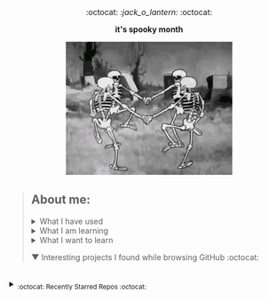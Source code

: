 <div align='center'> 
  :octocat: <i> :jack_o_lantern: </i> :octocat: 
  <p><b>it's spooky month</b></p>
  <img src="src/spookyscaryskeletons.gif"/>
</div>

> ## About me:
> 
> <details><summary>What I have used</summary>  <ul><li>HTML, CSS, JS, JQuery, Bootstrap, Node.js</li> <li>PHP, MySQL, PostgreSQL, XAMPP</li> <li>Unity, Blender</li> <li>Adobe XD, Adobe Illustrator</li> <li>Python, C, Java</li> <li>Google Cloud Platform</li></ul>
> </details>
> 
> <details><summary>What I am learning</summary> Creating a discord bot</details>
> 
> <details><summary>What I want to learn</summary> yaml, photoshop, ruby, angular, vue, typescript</details>
> 
> ▼ Interesting projects I found while browsing GitHub :octocat:
<!--to add: contact me at (linkedin?), my website, current projects, favourite projects-->




<!--leave this br for the auto generated content-->
<br>


<details><summary><sub>:octocat: Recently Starred Repos :octocat:</sub></summary><hr><i>
<b>
<a href="/PyGithub/PyGithub">
<span class="text-normal">PyGithub / </span>PyGithub
      </a>
</b>: <sup>[<span class="ml-0 mr-3">
<span class="repo-language-color" style="background-color: #3572A5"></span>
<span itemprop="programmingLanguage">Python</span>
</span>]</sup><span><p class="d-inline-block col-9 color-fg-muted pr-4" itemprop="description">
        Typed interactions with the GitHub API v3
      </p></span>
<br>


<b>
<a href="/ryo-ma/github-profile-trophy">
<span class="text-normal">ryo-ma / </span>github-profile-trophy
      </a>
</b>: <sup>[<span class="ml-0 mr-3">
<span class="repo-language-color" style="background-color: #2b7489"></span>
<span itemprop="programmingLanguage">TypeScript</span>
</span>]</sup><span><p class="d-inline-block col-9 color-fg-muted pr-4" itemprop="description">
<g-emoji alias="trophy" class="g-emoji" fallback-src="https://github.githubassets.com/images/icons/emoji/unicode/1f3c6.png">🏆</g-emoji> Add dynamically generated GitHub Stat Trophies on your readme
      </p></span>
<br>


<b>
<a href="/qtile/qtile">
<span class="text-normal">qtile / </span>qtile
      </a>
</b>: <sup>[<span class="ml-0 mr-3">
<span class="repo-language-color" style="background-color: #3572A5"></span>
<span itemprop="programmingLanguage">Python</span>
</span>]</sup><span><p class="d-inline-block col-9 color-fg-muted pr-4" itemprop="description">
<g-emoji alias="cookie" class="g-emoji" fallback-src="https://github.githubassets.com/images/icons/emoji/unicode/1f36a.png">🍪</g-emoji> A full-featured, hackable tiling window manager written and configured in Python
      </p></span>
<br>


<b>
<a href="/nuxt/nuxtjs.org">
<span class="text-normal">nuxt / </span>nuxtjs.org
      </a>
</b>: <sup>[<span class="ml-0 mr-3">
<span class="repo-language-color" style="background-color: #41b883"></span>
<span itemprop="programmingLanguage">Vue</span>
</span>]</sup><span><p class="d-inline-block col-9 color-fg-muted pr-4" itemprop="description">
        Nuxt Documentation Website
      </p></span>
<br>


<b>
<a href="/Dolibarr/dolibarr">
<span class="text-normal">Dolibarr / </span>dolibarr
      </a>
</b>: <sup>[<span class="ml-0 mr-3">
<span class="repo-language-color" style="background-color: #4F5D95"></span>
<span itemprop="programmingLanguage">PHP</span>
</span>]</sup><span><p class="d-inline-block col-9 color-fg-muted pr-4" itemprop="description">
        Dolibarr ERP CRM is a modern software package to manage your company or foundation activity (contacts, suppliers, invoices, orders, stocks, agenda, accounting, ...). It is open source software writ…
      </p></span>
<br>


<b>
<a href="/geongeorge/i-hate-regex">
<span class="text-normal">geongeorge / </span>i-hate-regex
      </a>
</b>: <sup>[<span class="ml-0 mr-3">
<span class="repo-language-color" style="background-color: #41b883"></span>
<span itemprop="programmingLanguage">Vue</span>
</span>]</sup><span><p class="d-inline-block col-9 color-fg-muted pr-4" itemprop="description">
        The code for iHateregex.io <g-emoji alias="smiling_imp" class="g-emoji" fallback-src="https://github.githubassets.com/images/icons/emoji/unicode/1f608.png">😈</g-emoji> - The Regex Cheat Sheet
      </p></span>
<br>


<b>
<a href="/eliutgon/buzz-notify">
<span class="text-normal">eliutgon / </span>buzz-notify
      </a>
</b>: <sup>[<span class="ml-0 mr-3">
<span class="repo-language-color" style="background-color: #563d7c"></span>
<span itemprop="programmingLanguage">CSS</span>
</span>]</sup><span><p class="d-inline-block col-9 color-fg-muted pr-4" itemprop="description">
<g-emoji alias="sparkles" class="g-emoji" fallback-src="https://github.githubassets.com/images/icons/emoji/unicode/2728.png">✨</g-emoji> Small and Clean JavaScript Toast Notifications
      </p></span>
<br>


<b>
<a href="/maguowei/starred">
<span class="text-normal">maguowei / </span>starred
      </a>
</b>: <sup>[<span class="ml-0 mr-3">
<span class="repo-language-color" style="background-color: #3572A5"></span>
<span itemprop="programmingLanguage">Python</span>
</span>]</sup><span><p class="d-inline-block col-9 color-fg-muted pr-4" itemprop="description">
        creating your own Awesome List by GitHub stars!
      </p></span>
<br>


<b>
<a href="/sdmg15/Best-websites-a-programmer-should-visit">
<span class="text-normal">sdmg15 / </span>Best-websites-a-programmer-should-visit
      </a>
</b>: <sup></sup><span><p class="d-inline-block col-9 color-fg-muted pr-4" itemprop="description">
<g-emoji alias="link" class="g-emoji" fallback-src="https://github.githubassets.com/images/icons/emoji/unicode/1f517.png">🔗</g-emoji> Some useful websites for programmers.
      </p></span>
<br>


<b>
<a href="/home-assistant/core">
<span class="text-normal">home-assistant / </span>core
      </a>
</b>: <sup>[<span class="ml-0 mr-3">
<span class="repo-language-color" style="background-color: #3572A5"></span>
<span itemprop="programmingLanguage">Python</span>
</span>]</sup><span><p class="d-inline-block col-9 color-fg-muted pr-4" itemprop="description">
<g-emoji alias="house_with_garden" class="g-emoji" fallback-src="https://github.githubassets.com/images/icons/emoji/unicode/1f3e1.png">🏡</g-emoji> Open source home automation that puts local control and privacy first.
      </p></span>
<br>


<b>
<a href="/moratelli/github-starred-repos">
<span class="text-normal">moratelli / </span>github-starred-repos
      </a>
</b>: <sup>[<span class="ml-0 mr-3">
<span class="repo-language-color" style="background-color: #f1e05a"></span>
<span itemprop="programmingLanguage">JavaScript</span>
</span>]</sup><span><p class="d-inline-block col-9 color-fg-muted pr-4" itemprop="description">
        A React Native App that shows a GitHub user's starred repositories
      </p></span>
<br>


<b>
<a href="/fluteds/starred">
<span class="text-normal">fluteds / </span>starred
      </a>
</b>: <sup></sup><span><p class="d-inline-block col-9 color-fg-muted pr-4" itemprop="description">
<g-emoji alias="star" class="g-emoji" fallback-src="https://github.githubassets.com/images/icons/emoji/unicode/2b50.png">⭐</g-emoji> All my starred repos in an awesome list format that automatically updates my stars, project descriptions and names daily via workflow!
      </p></span>
<br>


<b>
<a href="/refined-github/refined-github">
<span class="text-normal">refined-github / </span>refined-github
      </a>
</b>: <sup>[<span class="ml-0 mr-3">
<span class="repo-language-color" style="background-color: #2b7489"></span>
<span itemprop="programmingLanguage">TypeScript</span>
</span>]</sup><span><p class="d-inline-block col-9 color-fg-muted pr-4" itemprop="description">
<img align="absmiddle" alt=":octocat:" class="emoji" height="20" src="https://github.githubassets.com/images/icons/emoji/octocat.png" title=":octocat:" width="20"/> Browser extension that simplifies the GitHub interface and adds useful features
      </p></span>
<br>


<b>
<a href="/rjoydip/github-actions-automate">
<span class="text-normal">rjoydip / </span>github-actions-automate
      </a>
</b>: <sup></sup><span><p class="d-inline-block col-9 color-fg-muted pr-4" itemprop="description">
        Collection of github actions helps to automate GitHub CI/CD.
      </p></span>
<br>


<b>
<a href="/sdras/awesome-actions">
<span class="text-normal">sdras / </span>awesome-actions
      </a>
</b>: <sup></sup><span><p class="d-inline-block col-9 color-fg-muted pr-4" itemprop="description">
        A curated list of awesome actions to use on GitHub
      </p></span>
<br>


<b>
<a href="/pumpkin-py/pumpkin-py">
<span class="text-normal">pumpkin-py / </span>pumpkin-py
      </a>
</b>: <sup>[<span class="ml-0 mr-3">
<span class="repo-language-color" style="background-color: #3572A5"></span>
<span itemprop="programmingLanguage">Python</span>
</span>]</sup><span><br>No description provided :/<br></span>
<br>


<b>
<a href="/owncast/owncast">
<span class="text-normal">owncast / </span>owncast
      </a>
</b>: <sup>[<span class="ml-0 mr-3">
<span class="repo-language-color" style="background-color: #e34c26"></span>
<span itemprop="programmingLanguage">HTML</span>
</span>]</sup><span><p class="d-inline-block col-9 color-fg-muted pr-4" itemprop="description">
        Take control over your live stream video by running it yourself. Streaming + chat out of the box.
      </p></span>
<br>


<b>
<a href="/JLambertazzo/ListExtender">
<span class="text-normal">JLambertazzo / </span>ListExtender
      </a>
</b>: <sup>[<span class="ml-0 mr-3">
<span class="repo-language-color" style="background-color: #f1e05a"></span>
<span itemprop="programmingLanguage">JavaScript</span>
</span>]</sup><span><p class="d-inline-block col-9 color-fg-muted pr-4" itemprop="description">
        A JavaScript library providing interactive lists
      </p></span>
<br>


<b>
<a href="/DefinitelyTyped/DefinitelyTyped">
<span class="text-normal">DefinitelyTyped / </span>DefinitelyTyped
      </a>
</b>: <sup>[<span class="ml-0 mr-3">
<span class="repo-language-color" style="background-color: #2b7489"></span>
<span itemprop="programmingLanguage">TypeScript</span>
</span>]</sup><span><p class="d-inline-block col-9 color-fg-muted pr-4" itemprop="description">
        The repository for high quality TypeScript type definitions.
      </p></span>
<br>


<b>
<a href="/googleapis/google-api-php-client">
<span class="text-normal">googleapis / </span>google-api-php-client
      </a>
</b>: <sup>[<span class="ml-0 mr-3">
<span class="repo-language-color" style="background-color: #4F5D95"></span>
<span itemprop="programmingLanguage">PHP</span>
</span>]</sup><span><p class="d-inline-block col-9 color-fg-muted pr-4" itemprop="description">
        A PHP client library for accessing Google APIs
      </p></span>
<br>


<b>
<a href="/Brodevil/Alice">
<span class="text-normal">Brodevil / </span>Alice
      </a>
</b>: <sup>[<span class="ml-0 mr-3">
<span class="repo-language-color" style="background-color: #3572A5"></span>
<span itemprop="programmingLanguage">Python</span>
</span>]</sup><span><p class="d-inline-block col-9 color-fg-muted pr-4" itemprop="description">
        A virtual desktop Assistant automates several things as best as he can. fun fact: He is male lol
      </p></span>
<br>


<b>
<a href="/oakmac/chessboardjs">
<span class="text-normal">oakmac / </span>chessboardjs
      </a>
</b>: <sup>[<span class="ml-0 mr-3">
<span class="repo-language-color" style="background-color: #f1e05a"></span>
<span itemprop="programmingLanguage">JavaScript</span>
</span>]</sup><span><p class="d-inline-block col-9 color-fg-muted pr-4" itemprop="description">
        JavaScript chessboard
      </p></span>
<br>


<b>
<a href="/benjaminsampica/benjaminsampica">
<span class="text-normal">benjaminsampica / </span>benjaminsampica
      </a>
</b>: <sup>[<span class="ml-0 mr-3">
<span class="repo-language-color" style="background-color: #f1e05a"></span>
<span itemprop="programmingLanguage">JavaScript</span>
</span>]</sup><span><br>No description provided :/<br></span>
<br>


<b>
<a href="/wasabeef/awesome-android-ui">
<span class="text-normal">wasabeef / </span>awesome-android-ui
      </a>
</b>: <sup></sup><span><p class="d-inline-block col-9 color-fg-muted pr-4" itemprop="description">
        A curated list of awesome Android UI/UX libraries
      </p></span>
<br>


<b>
<a href="/Hack-with-Github/Awesome-Hacking">
<span class="text-normal">Hack-with-Github / </span>Awesome-Hacking
      </a>
</b>: <sup></sup><span><p class="d-inline-block col-9 color-fg-muted pr-4" itemprop="description">
        A collection of various awesome lists for hackers, pentesters and security researchers
      </p></span>
<br>


<b>
<a href="/skelsec/COMP128">
<span class="text-normal">skelsec / </span>COMP128
      </a>
</b>: <sup>[<span class="ml-0 mr-3">
<span class="repo-language-color" style="background-color: #3572A5"></span>
<span itemprop="programmingLanguage">Python</span>
</span>]</sup><span><p class="d-inline-block col-9 color-fg-muted pr-4" itemprop="description">
        initial commit
      </p></span>
<br>


<b>
<a href="/matyo91/matyo91">
<span class="text-normal">matyo91 / </span>matyo91
      </a>
</b>: <sup>[<span class="ml-0 mr-3">
<span class="repo-language-color" style="background-color: #427819"></span>
<span itemprop="programmingLanguage">Makefile</span>
</span>]</sup><span><p class="d-inline-block col-9 color-fg-muted pr-4" itemprop="description">
        Github Profil description
      </p></span>
<br>


<b>
<a href="/maizzle/maizzle">
<span class="text-normal">maizzle / </span>maizzle
      </a>
</b>: <sup>[<span class="ml-0 mr-3">
<span class="repo-language-color" style="background-color: #e34c26"></span>
<span itemprop="programmingLanguage">HTML</span>
</span>]</sup><span><p class="d-inline-block col-9 color-fg-muted pr-4" itemprop="description">
        Quickly build HTML emails with Tailwind CSS.
      </p></span>
<br>


<b>
<a href="/browser-update/browser-update">
<span class="text-normal">browser-update / </span>browser-update
      </a>
</b>: <sup>[<span class="ml-0 mr-3">
<span class="repo-language-color" style="background-color: #f1e05a"></span>
<span itemprop="programmingLanguage">JavaScript</span>
</span>]</sup><span><p class="d-inline-block col-9 color-fg-muted pr-4" itemprop="description">
        Remind users to update their browser in an unobtrusive way
      </p></span>
<br>


<b>
<a href="/TeaInside/teavpn2">
<span class="text-normal">TeaInside / </span>teavpn2
      </a>
</b>: <sup>[<span class="ml-0 mr-3">
<span class="repo-language-color" style="background-color: #555555"></span>
<span itemprop="programmingLanguage">C</span>
</span>]</sup><span><p class="d-inline-block col-9 color-fg-muted pr-4" itemprop="description">
        TeaVPN2 - An open source VPN Software (currently supported platform is only Linux).
      </p></span>
<br>


</i></details>
